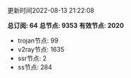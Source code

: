 更新时间2022-08-13 21:22:08

**总订阅: 64**
**总节点: 9353**
**有效节点: 2020**
- trojan节点: 99
- v2ray节点: 1635
- ssr节点: 2
- ss节点: 284
